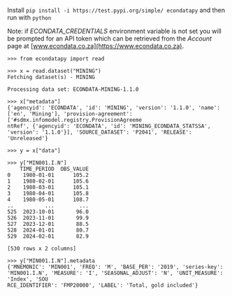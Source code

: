Install `pip install -i https://test.pypi.org/simple/ econdatapy` and then run with `python`

Note: if *ECONDATA_CREDENTIALS* environment variable is not set you will be prompted for an API token which can be retrieved from the  *Account* page at [www.econdata.co.za](https://www.econdata.co.za).


```
>>> from econdatapy import read

>>> x = read.dataset("MINING")
Fetching dataset(s) - MINING

Processing data set: ECONDATA-MINING-1.1.0

>>> x["metadata"]
{'agencyid': 'ECONDATA', 'id': 'MINING', 'version': '1.1.0', 'name': ['en', 'Mining'], 'provision-agreement': ['#sdmx.infomodel.registry.ProvisionAgreeme
ntRef', {'agencyid': 'ECONDATA', 'id': 'MINING_ECONDATA_STATSSA', 'version': '1.1.0'}], 'SOURCE_DATASET': 'P2041', 'RELEASE': 'Unreleased'}

>>> y = x["data"]

>>> y["MIN001.I.N"]
    TIME_PERIOD  OBS_VALUE
0    1980-01-01      105.2
1    1980-02-01      105.6
2    1980-03-01      105.1
3    1980-04-01      105.8
4    1980-05-01      108.7
..          ...        ...
525  2023-10-01       96.0
526  2023-11-01       99.9
527  2023-12-01       88.5
528  2024-01-01       80.7
529  2024-02-01       82.9

[530 rows x 2 columns]

>>> y["MIN001.I.N"].metadata
{'MNEMONIC': 'MIN001', 'FREQ': 'M', 'BASE_PER': '2019', 'series-key': 'MIN001.I.N', 'MEASURE': 'I', 'SEASONAL_ADJUST': 'N', 'UNIT_MEASURE': 'Index', 'SOU
RCE_IDENTIFIER': 'FMP20000', 'LABEL': 'Total, gold included'}
```
